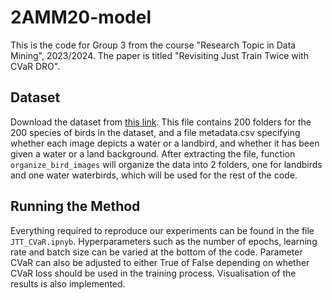 # 2AMM20-model
This is the code for Group 3 from the course "Research Topic in Data Mining", 2023/2024. The paper is titled "Revisiting Just Train Twice with CVaR DRO".

## Dataset
Download the dataset from [this link](https://downloads.cs.stanford.edu/nlp/data/dro/waterbird_complete95_forest2water2.tar.gz). This file contains 200 folders for the 200 species of birds in the dataset, and a file metadata.csv specifying whether each image depicts a water or a landbird, and whether it has been given a water or a land background. After extracting the file, function `organize_bird_images` will organize the data into 2 folders, one for landbirds and one water waterbirds, which will be used for the rest of the code.

## Running the Method
Everything required to reproduce our experiments can be found in the file `JTT_CVaR.ipnyb`. Hyperparameters such as the number of epochs, learning rate and batch size can be varied at the bottom of the code. Parameter CVaR can also be adjusted to either True of False depending on whether CVaR loss should be used in the training process. Visualisation of the results is also implemented.
